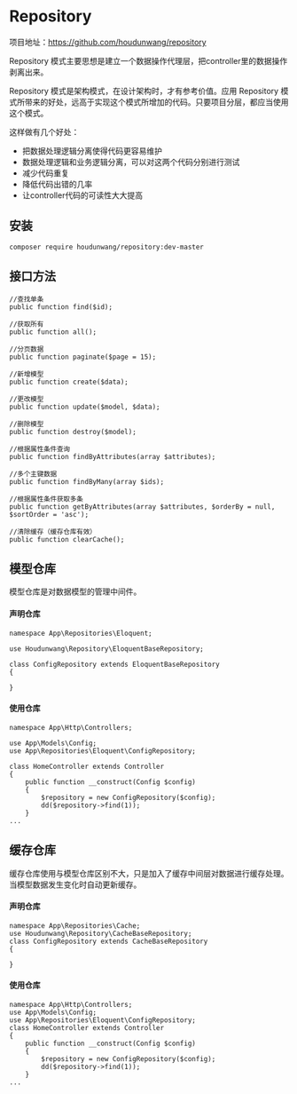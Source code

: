 # Repository 

项目地址：https://github.com/houdunwang/repository

Repository 模式主要思想是建立一个数据操作代理层，把controller里的数据操作剥离出来。

Repository 模式是架构模式，在设计架构时，才有参考价值。应用 Repository 模式所带来的好处，远高于实现这个模式所增加的代码。只要项目分层，都应当使用这个模式。

这样做有几个好处：

- 把数据处理逻辑分离使得代码更容易维护
- 数据处理逻辑和业务逻辑分离，可以对这两个代码分别进行测试
- 减少代码重复
- 降低代码出错的几率
- 让controller代码的可读性大大提高

## 安装

```
composer require houdunwang/repository:dev-master
```

## 接口方法
```
//查找单条
public function find($id);

//获取所有
public function all();

//分页数据
public function paginate($page = 15);

//新增模型
public function create($data);

//更改模型
public function update($model, $data);

//删除模型
public function destroy($model);

//根据属性条件查询
public function findByAttributes(array $attributes);

//多个主键数据
public function findByMany(array $ids);

//根据属性条件获取多条
public function getByAttributes(array $attributes, $orderBy = null, $sortOrder = 'asc');

//清除缓存（缓存仓库有效）
public function clearCache();
```

## 模型仓库
模型仓库是对数据模型的管理中间件。
#### 声明仓库
```
namespace App\Repositories\Eloquent;

use Houdunwang\Repository\EloquentBaseRepository;

class ConfigRepository extends EloquentBaseRepository
{

}
```

#### 使用仓库
```
namespace App\Http\Controllers;

use App\Models\Config;
use App\Repositories\Eloquent\ConfigRepository;

class HomeController extends Controller
{
    public function __construct(Config $config)
    {
        $repository = new ConfigRepository($config);
        dd($repository->find(1));
    }
...
```
## 缓存仓库
缓存仓库使用与模型仓库区别不大，只是加入了缓存中间层对数据进行缓存处理。
当模型数据发生变化时自动更新缓存。

#### 声明仓库

```
namespace App\Repositories\Cache;
use Houdunwang\Repository\CacheBaseRepository;
class ConfigRepository extends CacheBaseRepository
{

}
```

#### 使用仓库

```
namespace App\Http\Controllers;
use App\Models\Config;
use App\Repositories\Eloquent\ConfigRepository;
class HomeController extends Controller
{
    public function __construct(Config $config)
    {
        $repository = new ConfigRepository($config);
        dd($repository->find(1));
    }
...
```



